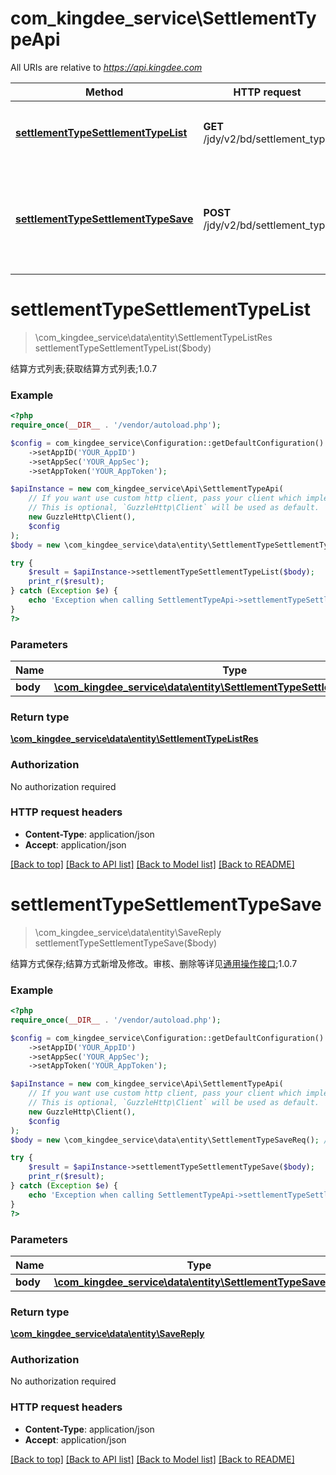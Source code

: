 # com_kingdee_service\SettlementTypeApi

All URIs are relative to *https://api.kingdee.com*

Method | HTTP request | Description
------------- | ------------- | -------------
[**settlementTypeSettlementTypeList**](SettlementTypeApi.md#settlementTypeSettlementTypeList) | **GET** /jdy/v2/bd/settlement_type | 结算方式列表;获取结算方式列表;1.0.7
[**settlementTypeSettlementTypeSave**](SettlementTypeApi.md#settlementTypeSettlementTypeSave) | **POST** /jdy/v2/bd/settlement_type | 结算方式保存;结算方式新增及修改。审核、删除等详见[通用操作接口](https://open.jdy.com/#/files/api/detail?index&#x3D;2&amp;categrayId&#x3D;3cc8ee9a663e11eda5c84b5d383a2b93&amp;id&#x3D;9e804b8c712511eda0b39f724d124b07);1.0.7


# **settlementTypeSettlementTypeList**
> \com_kingdee_service\data\entity\SettlementTypeListRes settlementTypeSettlementTypeList($body)

结算方式列表;获取结算方式列表;1.0.7

### Example
```php
<?php
require_once(__DIR__ . '/vendor/autoload.php');

$config = com_kingdee_service\Configuration::getDefaultConfiguration()
    ->setAppID('YOUR_AppID')
    ->setAppSec('YOUR_AppSec');
    ->setAppToken('YOUR_AppToken');

$apiInstance = new com_kingdee_service\Api\SettlementTypeApi(
    // If you want use custom http client, pass your client which implements `GuzzleHttp\ClientInterface`.
    // This is optional, `GuzzleHttp\Client` will be used as default.
    new GuzzleHttp\Client(),
    $config
);
$body = new \com_kingdee_service\data\entity\SettlementTypeSettlementTypeListReq(); // \com_kingdee_service\data\entity\SettlementTypeSettlementTypeListReq | 

try {
    $result = $apiInstance->settlementTypeSettlementTypeList($body);
    print_r($result);
} catch (Exception $e) {
    echo 'Exception when calling SettlementTypeApi->settlementTypeSettlementTypeList: ', $e->getMessage(), PHP_EOL;
}
?>
```

### Parameters

Name | Type | Description  | Notes
------------- | ------------- | ------------- | -------------
 **body** | [**\com_kingdee_service\data\entity\SettlementTypeSettlementTypeListReq**](../Model/SettlementTypeSettlementTypeListReq.md)|  | [optional]

### Return type

[**\com_kingdee_service\data\entity\SettlementTypeListRes**](../Model/SettlementTypeListRes.md)

### Authorization

No authorization required

### HTTP request headers

 - **Content-Type**: application/json
 - **Accept**: application/json

[[Back to top]](#) [[Back to API list]](../../README.md#documentation-for-api-endpoints) [[Back to Model list]](../../README.md#documentation-for-models) [[Back to README]](../../README.md)

# **settlementTypeSettlementTypeSave**
> \com_kingdee_service\data\entity\SaveReply settlementTypeSettlementTypeSave($body)

结算方式保存;结算方式新增及修改。审核、删除等详见[通用操作接口](https://open.jdy.com/#/files/api/detail?index=2&categrayId=3cc8ee9a663e11eda5c84b5d383a2b93&id=9e804b8c712511eda0b39f724d124b07);1.0.7

### Example
```php
<?php
require_once(__DIR__ . '/vendor/autoload.php');

$config = com_kingdee_service\Configuration::getDefaultConfiguration()
    ->setAppID('YOUR_AppID')
    ->setAppSec('YOUR_AppSec');
    ->setAppToken('YOUR_AppToken');

$apiInstance = new com_kingdee_service\Api\SettlementTypeApi(
    // If you want use custom http client, pass your client which implements `GuzzleHttp\ClientInterface`.
    // This is optional, `GuzzleHttp\Client` will be used as default.
    new GuzzleHttp\Client(),
    $config
);
$body = new \com_kingdee_service\data\entity\SettlementTypeSaveReq(); // \com_kingdee_service\data\entity\SettlementTypeSaveReq | 

try {
    $result = $apiInstance->settlementTypeSettlementTypeSave($body);
    print_r($result);
} catch (Exception $e) {
    echo 'Exception when calling SettlementTypeApi->settlementTypeSettlementTypeSave: ', $e->getMessage(), PHP_EOL;
}
?>
```

### Parameters

Name | Type | Description  | Notes
------------- | ------------- | ------------- | -------------
 **body** | [**\com_kingdee_service\data\entity\SettlementTypeSaveReq**](../Model/SettlementTypeSaveReq.md)|  |

### Return type

[**\com_kingdee_service\data\entity\SaveReply**](../Model/SaveReply.md)

### Authorization

No authorization required

### HTTP request headers

 - **Content-Type**: application/json
 - **Accept**: application/json

[[Back to top]](#) [[Back to API list]](../../README.md#documentation-for-api-endpoints) [[Back to Model list]](../../README.md#documentation-for-models) [[Back to README]](../../README.md)

